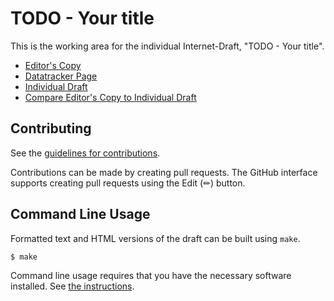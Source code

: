 <!-- regenerate: on (set to off if you edit this file) -->

# TODO - Your title

This is the working area for the individual Internet-Draft, "TODO - Your title".

* [Editor's Copy](https://rute19104.github.io/ietf-bmwg-draft-2025-1/#go.draft-sofia-ietf-bmwg-cni-benchmarking.html)
* [Datatracker Page](https://datatracker.ietf.org/doc/draft-sofia-ietf-bmwg-cni-benchmarking)
* [Individual Draft](https://datatracker.ietf.org/doc/html/draft-sofia-ietf-bmwg-cni-benchmarking)
* [Compare Editor's Copy to Individual Draft](https://rute19104.github.io/ietf-bmwg-draft-2025-1/#go.draft-sofia-ietf-bmwg-cni-benchmarking.diff)


## Contributing

See the
[guidelines for contributions](https://github.com/rute19104/ietf-bmwg-draft-2025-1/blob/main/CONTRIBUTING.md).

Contributions can be made by creating pull requests.
The GitHub interface supports creating pull requests using the Edit (✏) button.


## Command Line Usage

Formatted text and HTML versions of the draft can be built using `make`.

```sh
$ make
```

Command line usage requires that you have the necessary software installed.  See
[the instructions](https://github.com/martinthomson/i-d-template/blob/main/doc/SETUP.md).


